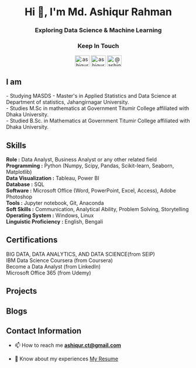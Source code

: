 

<h1 align="center">Hi 👋, I'm Md. Ashiqur Rahman</h1>

<!---===============================================================================================================================================---> 

<h3 align="center">Exploring Data Science & Machine Learning</h3>

<!---================================================================================================================================================---> 

<h3 align="center">Keep In Touch</h3>
<p align="center">
<a href="https://linkedin.com/in/ashiqur0202" target="blank"><img align="center" src="https://raw.githubusercontent.com/rahuldkjain/github-profile-readme-generator/master/src/images/icons/Social/linked-in-alt.svg" alt="ashiqur0202" height="30" width="40" /></a>
<a href="https://kaggle.com/ashiqur0202" target="blank"><img align="center" src="https://raw.githubusercontent.com/rahuldkjain/github-profile-readme-generator/master/src/images/icons/Social/kaggle.svg" alt="ashiqur0202" height="30" width="40" /></a>
<a href="https://medium.com/@ashiqurrahman_" target="blank"><img align="center" src="https://raw.githubusercontent.com/rahuldkjain/github-profile-readme-generator/master/src/images/icons/Social/medium.svg" alt="@ashiqurrahman_" height="30" width="40" /></a>
</p>

<!---================================================================================================================================================---> 

<h2>I am </h2>
- Studying MASDS - Master's in Applied Statistics and Data Science at Department of statistics, Jahangirnagar University.<br>
- Studies M.Sc in mathematics at Government Titumir College affiliated with Dhaka University.<br>
- Studied B.Sc. in Mathematics at Government Titumir College affiliated with Dhaka University.<br>



<!---================================================================================================================================================---> 

<h2>Skills</h2>
<p>
  <b> Role		:</b> Data Analyst, Business Analyst or any other related field<br>
  <b>Programming	 	:</b>  Python (Numpy, Scipy, Pandas, Scikit-learn, Seaborn, Matplotlib)<br>
  <b>Data Visualization	:</b>  Tableau, Power BI<br>
  <b>Database		:</b>  SQL<br>
  <b>Software		:</b>  Microsoft Office (Word, PowerPoint, Excel, Access), Adobe Photoshop<br>
  <b>Tools		:</b>  Jupyter notebook, Git, Anaconda<br>
  <b>Soft Skills		:</b>  Communication, Analytical Ability, Problem Solving, Storytelling<br>
  <b>Operating System 	:</b>  Windows, Linux<br>
  <b>Linguistic Proficiency 	:</b>  English, Bengali<br>
</p>

<!---================================================================================================================================================---> 

<h2 align="left">Certifications</h2>
<p>
BIG DATA, DATA ANALYTICS, AND DATA SCIENCE(from SEIP)	<br>
IBM Data Science Coursera (from Coursera)	  <br>
Become a Data Analyst (from LinkedIn)	     <br>
Microsoft Office 365 (from Udemy)	<br>
</p>

<!---================================================================================================================================================---> 

<h2 align="left">Projects</h2>

<!---================================================================================================================================================---> 

<h2 align="left">Blogs</h2>

<!---================================================================================================================================================---> 

<h2 align="left">Contact Information</h2>

<!---================================================================================================================================================---> 

- 📫 How to reach me **ashiqur.ct@gmail.com**

- 📄 Know about my experiences [My Resume](https://drive.google.com/file/d/13s2zST5m9zdlv6KZZvxW0Km6l_jVUOxb/view?usp=sharing)


<!---===============================================================================================================================================---> 
